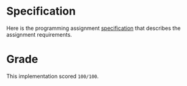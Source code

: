 # Specification
Here is the programming assignment [specification](http://coursera.cs.princeton.edu/algs4/assignments/collinear.html) that describes the assignment requirements.

# Grade
This implementation scored `100/100`.
